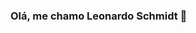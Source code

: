 ### Olá, me chamo Leonardo Schmidt 👋

<!--
**leosmdt/leosmdt** is a ✨ _special_ ✨ repository because its `README.md` (this file) appears on your GitHub profile.

Here are some ideas to get you started:

- 🔭 Atualmente, trabalho com suporte a projetos. 
- 🌱 Estudante de Engenharia de Software e Full Stack. 

